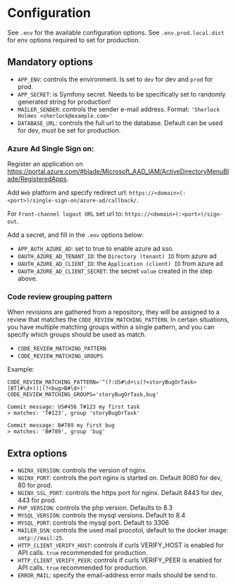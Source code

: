 # Configuration

See `.env` for the available configuration options. See `.env.prod.local.dist` for env options required to set for production.

## Mandatory options

- `APP_ENV`: controls the environment. Is set to `dev` for dev and `prod` for prod.
- `APP_SECRET`: is Symfony secret. Needs to be specifically set to randomly generated string for production!
- `MAILER_SENDER`: controls the sender e-mail address. Format: `'Sherlock Holmes <sherlock@example.com>'`
- `DATABASE_URL`: controls the full url to the database. Default can be used for dev, _must_ be set for production.

### Azure Ad Single Sign on:

Register an application on https://portal.azure.com/#blade/Microsoft_AAD_IAM/ActiveDirectoryMenuBlade/RegisteredApps.

Add `Web` platform and specify redirect url: `https://<domain>(:<port>)/single-sign-on/azure-ad/callback/`.

For `Front-channel logout URL` set url to: `https://<domain>(:<port>)/sign-out`.

Add a secret, and fill in the `.env` options below:

- `APP_AUTH_AZURE_AD`: set to true to enable azure ad sso.
- `OAUTH_AZURE_AD_TENANT_ID`: the `Directory (tenant) ID` from azure ad
- `OAUTH_AZURE_AD_CLIENT_ID`: the `Application (client) ID` from azure ad
- `OAUTH_AZURE_AD_CLIENT_SECRET`: the secret `value` created in the step above.

### Code review grouping pattern
When revisions are gathered from a repository, they will be assigned to a review that matches the `CODE_REVIEW_MATCHING_PATTERN`. In certain
situations, you have multiple matching groups within a single pattern, and you can specify which groups should be used as match.

- `CODE_REVIEW_MATCHING_PATTERN`
- `CODE_REVIEW_MATCHING_GROUPS`

Example:
```
CODE_REVIEW_MATCHING_PATTERN='^(?:US#\d+\s(?<storyBugOrTask>[BT]#\d+))|(?<bug>B#\d+)'
CODE_REVIEW_MATCHING_GROUPS='storyBugOrTask,bug'

Commit message: US#456 T#123 my first task
> matches: 'T#123', group 'storyBugOrTask'

Commit message: B#789 my first bug
> matches: 'B#789', group 'bug'
```

## Extra options

- `NGINX_VERSION`: controls the version of nginx.
- `NGINX_PORT`: controls the port nginx is started on. Default 8080 for dev, 80 for prod.
- `NGINX_SSL_PORT`: controls the https port for nginx. Default 8443 for dev, 443 for prod.
- `PHP_VERSION`: controls the php version. Defaults to 8.3
- `MYSQL_VERSION`: controls the mysql versions. Default to 8.4
- `MYSQL_PORT`: controls the mysql port. Default to 3306
- `MAILER_DSN`: controls the used mail procotol, default to the docker image: `smtp://mail:25`.
- `HTTP_CLIENT_VERIFY_HOST`: controls if curls VERIFY_HOST is enabled for API calls. `true` recommended for production.
- `HTTP_CLIENT_VERIFY_PEER`: controls if curls VERIFY_PEER is enabled for API calls. `true` recommended for production.
- `ERROR_MAIL`: specify the email-address error mails should be send to.
